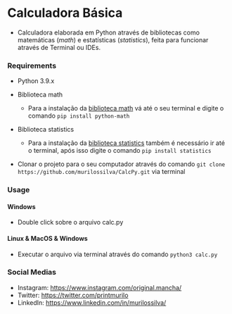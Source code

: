 <h1>Calculadora Básica</h1>

- Calculadora elaborada em Python através de bibliotecas como matemáticas (_math_) e estatísticas (_statistics_), feita para funcionar através de Terminal ou IDEs.



<h3>Requirements</h3>

- Python 3.9.x

- Biblioteca math

  - Para a instalação da [biblioteca math](https://docs.python.org/pt-br/3/library/math.html) vá até o seu terminal e digite o comando `pip install python-math`

- Biblioteca statistics

  - Para a instalação da [biblioteca statistics](https://docs.python.org/pt-br/3/library/statistics.html?highlight=statistics#module-statistics) também é necessário ir até o terminal, após isso digite o comando `pip install statistics` 

- Clonar o projeto para o seu computador através do comando `git clone https://github.com/murilossilva/CalcPy.git` via terminal

  

<h3>Usage</h3>

<h4>Windows</h4>

- Double click sobre o arquivo calc.py

<h4>Linux & MacOS & Windows</h4>

- Executar o arquivo via terminal através do comando `python3 calc.py`

  

<h3>Social Medias</h3>

- Instagram: https://www.instagram.com/original.mancha/
- Twitter: https://twitter.com/printmurilo
- LinkedIn: https://www.linkedin.com/in/murilossilva/

